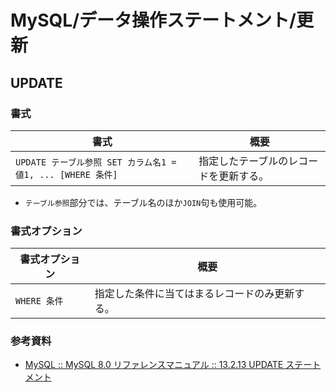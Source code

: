 # MySQL/データ操作ステートメント/更新

## UPDATE

### 書式

| 書式                                                        | 概要                                   |
| ----------------------------------------------------------- | -------------------------------------- |
| `UPDATE テーブル参照 SET カラム名1 = 値1, ... [WHERE 条件]` | 指定したテーブルのレコードを更新する。 |

- `テーブル参照`部分では、テーブル名のほか`JOIN`句も使用可能。

### 書式オプション

| 書式オプション | 概要                                           |
| -------------- | ---------------------------------------------- |
| `WHERE 条件`   | 指定した条件に当てはまるレコードのみ更新する。 |

### 参考資料

- [MySQL :: MySQL 8.0 リファレンスマニュアル :: 13.2.13 UPDATE ステートメント](https://dev.mysql.com/doc/refman/8.0/ja/update.html)
